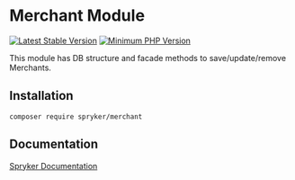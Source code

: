 # Merchant Module
[![Latest Stable Version](https://poser.pugx.org/spryker/merchant/v/stable.svg)](https://packagist.org/packages/spryker/merchant)
[![Minimum PHP Version](https://img.shields.io/badge/php-%3E%3D%208.2-8892BF.svg)](https://php.net/)

This module has DB structure and facade methods to save/update/remove Merchants.

## Installation

```
composer require spryker/merchant
```

## Documentation

[Spryker Documentation](https://docs.spryker.com)
